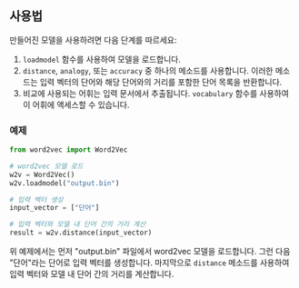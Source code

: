## 사용법

만들어진 모델을 사용하려면 다음 단계를 따르세요:

1. `loadmodel` 함수를 사용하여 모델을 로드합니다.
2. `distance`, `analogy`, 또는 `accuracy` 중 하나의 메소드를 사용합니다. 이러한 메소드는 입력 벡터의 단어와 해당 단어와의 거리를 포함한 단어 목록을 반환합니다.
3. 비교에 사용되는 어휘는 입력 문서에서 추출됩니다. `vocabulary` 함수를 사용하여 이 어휘에 액세스할 수 있습니다.

### 예제

```python
from word2vec import Word2Vec

# word2vec 모델 로드
w2v = Word2Vec()
w2v.loadmodel("output.bin")

# 입력 벡터 생성
input_vector = ["단어"]

# 입력 벡터와 모델 내 단어 간의 거리 계산
result = w2v.distance(input_vector)
```

위 예제에서는 먼저 "output.bin" 파일에서 word2vec 모델을 로드합니다. 그런 다음 "단어"라는 단어로 입력 벡터를 생성합니다. 마지막으로 `distance` 메소드를 사용하여 입력 벡터와 모델 내 단어 간의 거리를 계산합니다.